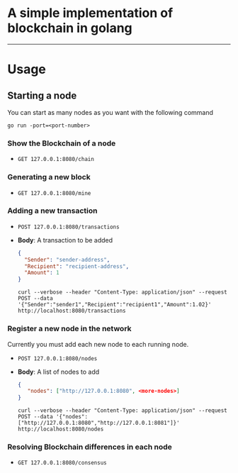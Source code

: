 # A simple implementation of blockchain in golang
---

# Usage

## Starting a node

You can start as many nodes as you want with the following command

`go run -port=<port-number>`

### Show the Blockchain of a node

* `GET 127.0.0.1:8080/chain`

### Generating a new block

* `GET 127.0.0.1:8080/mine`

### Adding a new transaction

* `POST 127.0.0.1:8080/transactions`

* __Body__: A transaction to be added

  ```json
  {
    "Sender": "sender-address",
    "Recipient": "recipient-address",
    "Amount": 1
  }
  ```
  ```
  curl --verbose --header "Content-Type: application/json" --request POST --data '{"Sender":"sender1","Recipient":"recipient1","Amount":1.02}' http://localhost:8080/transactions
  ```

### Register a new node in the network
Currently you must add each new node to each running node.

* `POST 127.0.0.1:8080/nodes`

* __Body__: A list of nodes to add

  ```json
  {
     "nodes": ["http://127.0.0.1:8080", <more-nodes>]
  }
  ```
  ```
  curl --verbose --header "Content-Type: application/json" --request POST --data '{"nodes":["http://127.0.0.1:8080","http://127.0.0.1:8081"]}' http://localhost:8080/nodes
  ```

### Resolving Blockchain differences in each node

* `GET 127.0.0.1:8080/consensus`
